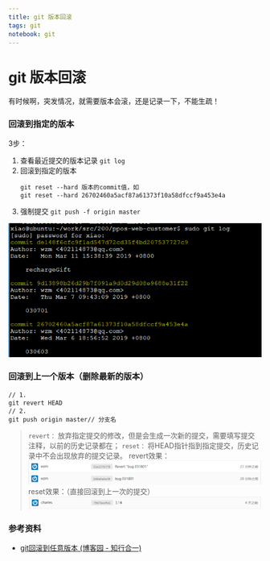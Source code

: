 ```yaml
---
title: git 版本回滚 
tags: git
notebook: git
---
```

# git 版本回滚
有时候啊，突发情况，就需要版本会滚，还是记录一下，不能生疏！
### 回滚到指定的版本
3步：
1. 查看最近提交的版本记录 `git log`
2. 回滚到指定的版本
   ```
   git reset --hard 版本的commit值，如
   git reset --hard 26702460a5acf87a61373f10a58dfccf9a453e4a
   ```
3. 强制提交 `git push -f origin master`  
    
![](https://raw.githubusercontent.com/heihuahe/myGallery/master/noteImage/.1552298907757.png)
### 回滚到上一个版本（删除最新的版本）
```
// 1.
git revert HEAD
// 2.
git push origin master// 分支名
```
> `revert：` 放弃指定提交的修改，但是会生成一次新的提交，需要填写提交注释，以前的历史记录都在；
`reset：` 将HEAD指针指到指定提交，历史记录中不会出现放弃的提交记录。
revert效果：   
![](https://raw.githubusercontent.com/heihuahe/myGallery/master/noteImage/.1552896818319.png)
reset效果：（直接回滚到上一次的提交）  
![](https://raw.githubusercontent.com/heihuahe/myGallery/master/noteImage/.1552896863965.png)
### 参考资料
- [git回滚到任意版本 (博客园 - 知行合一)](https://www.cnblogs.com/wancy86/p/5848024.html)
